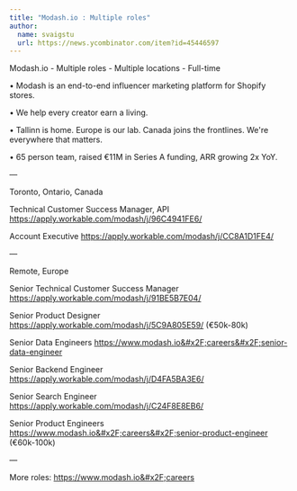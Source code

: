 ```yaml
---
title: "Modash.io : Multiple roles"
author:
  name: svaigstu
  url: https://news.ycombinator.com/item?id=45446597
---
```

Modash.io - Multiple roles - Multiple locations - Full-time

• Modash is an end-to-end influencer marketing platform for Shopify stores.

• We help every creator earn a living.

• Tallinn is home. Europe is our lab. Canada joins the frontlines. We&#x27;re everywhere that matters.

• 65 person team, raised €11M in Series A funding, ARR growing 2x YoY.

—

Toronto, Ontario, Canada

Technical Customer Success Manager, API
<a href="https:&#x2F;&#x2F;apply.workable.com&#x2F;modash&#x2F;j&#x2F;96C4941FE6&#x2F;" rel="nofollow">https:&#x2F;&#x2F;apply.workable.com&#x2F;modash&#x2F;j&#x2F;96C4941FE6&#x2F;</a>

Account Executive
<a href="https:&#x2F;&#x2F;apply.workable.com&#x2F;modash&#x2F;j&#x2F;CC8A1D1FE4&#x2F;" rel="nofollow">https:&#x2F;&#x2F;apply.workable.com&#x2F;modash&#x2F;j&#x2F;CC8A1D1FE4&#x2F;</a>

—

Remote, Europe

Senior Technical Customer Success Manager
<a href="https:&#x2F;&#x2F;apply.workable.com&#x2F;modash&#x2F;j&#x2F;91BE5B7E04&#x2F;" rel="nofollow">https:&#x2F;&#x2F;apply.workable.com&#x2F;modash&#x2F;j&#x2F;91BE5B7E04&#x2F;</a>

Senior Product Designer
<a href="https:&#x2F;&#x2F;apply.workable.com&#x2F;modash&#x2F;j&#x2F;5C9A805E59&#x2F;" rel="nofollow">https:&#x2F;&#x2F;apply.workable.com&#x2F;modash&#x2F;j&#x2F;5C9A805E59&#x2F;</a> (€50k-80k)

Senior Data Engineers
<a href="https:&#x2F;&#x2F;www.modash.io&#x2F;careers&#x2F;senior-data-engineer" rel="nofollow">https:&#x2F;&#x2F;www.modash.io&#x2F;careers&#x2F;senior-data-engineer</a>

Senior Backend Engineer
<a href="https:&#x2F;&#x2F;apply.workable.com&#x2F;modash&#x2F;j&#x2F;D4FA5BA3E6&#x2F;" rel="nofollow">https:&#x2F;&#x2F;apply.workable.com&#x2F;modash&#x2F;j&#x2F;D4FA5BA3E6&#x2F;</a>

Senior Search Engineer
<a href="https:&#x2F;&#x2F;apply.workable.com&#x2F;modash&#x2F;j&#x2F;C24F8E8EB6&#x2F;" rel="nofollow">https:&#x2F;&#x2F;apply.workable.com&#x2F;modash&#x2F;j&#x2F;C24F8E8EB6&#x2F;</a>

Senior Product Engineers
<a href="https:&#x2F;&#x2F;www.modash.io&#x2F;careers&#x2F;senior-product-engineer" rel="nofollow">https:&#x2F;&#x2F;www.modash.io&#x2F;careers&#x2F;senior-product-engineer</a> (€60k-100k)

—

More roles: <a href="https:&#x2F;&#x2F;www.modash.io&#x2F;careers" rel="nofollow">https:&#x2F;&#x2F;www.modash.io&#x2F;careers</a>
<JobApplication />
